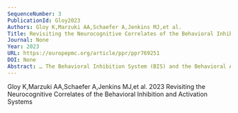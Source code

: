 ```yaml
---
SequenceNumber: 3
PublicationId: Gloy2023
Authors: Gloy K,Marzuki AA,Schaefer A,Jenkins MJ,et al.
Title: Revisiting the Neurocognitive Correlates of the Behavioral Inhibition and Activation Systems
Journal: None
Year: 2023
URL: https://europepmc.org/article/ppr/ppr769251
DOI: None
Abstract: … The Behavioral Inhibition System (BIS) and the Behavioral Activation System (BAS) are … Personality scales have been developed to capture the behavioral and motivational …
---
```


Gloy K,Marzuki AA,Schaefer A,Jenkins MJ,et al. 2023 Revisiting the Neurocognitive Correlates of the Behavioral Inhibition and Activation Systems
